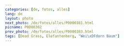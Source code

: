 ```yaml
---
categories: [de, fotos, alles]
lang: de
layout: photo
next_photo: /de/fotos/alles/P0000381.html
picname: P0000382
prev_photo: /de/fotos/alles/P0000383.html
tags: [Dead Grass, Elefantenberg, "Wei\xDFdorn Baum"]
---
```

